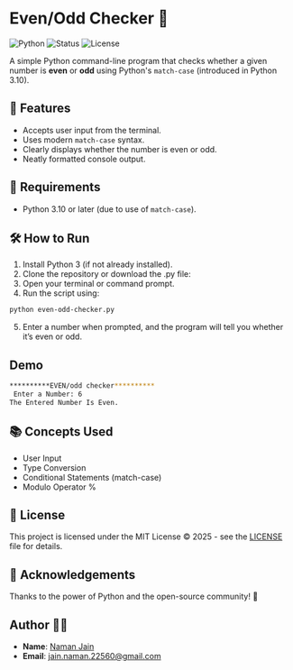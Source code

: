 # Even/Odd Checker 🔢

![Python](https://img.shields.io/badge/Python-3.12-blue?logo=python&logoColor=white)
![Status](https://img.shields.io/badge/Status-Improving-yellow)
![License](https://img.shields.io/badge/License-MIT-green)

A simple Python command-line program that checks whether a given number is **even** or **odd** using Python's `match-case` (introduced in Python 3.10).

## 🚀 Features

- Accepts user input from the terminal.
- Uses modern `match-case` syntax.
- Clearly displays whether the number is even or odd.
- Neatly formatted console output.

## 📌 Requirements

- Python 3.10 or later (due to use of `match-case`).

## 🛠️ How to Run

1. Install Python 3 (if not already installed).
2. Clone the repository or download the .py file:
3. Open your terminal or command prompt.
4. Run the script using:

```bash
python even-odd-checker.py
```
5. Enter a number when prompted, and the program will tell you whether it’s even or odd.

## Demo
```bash
**********EVEN/odd checker**********
 Enter a Number: 6
The Entered Number Is Even.
```

## 📚 Concepts Used
- User Input
- Type Conversion
- Conditional Statements (match-case)
- Modulo Operator %

## 📄 License
This project is licensed under the MIT License © 2025 - see the [LICENSE](./LICENSE.txt) file for details.

## 🌟 Acknowledgements
Thanks to the power of Python and the open-source community! 🚀

## Author 🙋‍♂️
- **Name**: [Naman Jain](https://github.com/Naman-Jain-2256)
- **Email**: [jain.naman.22560@gmail.com](mailto:jain.naman.22560@gmail.com)
